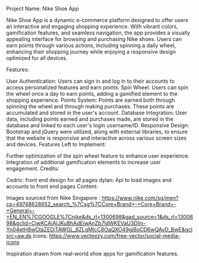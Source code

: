 Project Name: Nike Shoe App

Nike Shoe App is a dynamic e-commerce platform designed to offer users an interactive and engaging shopping experience. With vibrant colors, gamification features, and seamless navigation, the app provides a visually appealing interface for browsing and purchasing Nike shoes. Users can earn points through various actions, including spinning a daily wheel, enhancing their shopping journey while enjoying a responsive design optimized for all devices.                                                                                                                                            

 Features:

User Authentication: Users can sign in and log in to their accounts to access personalized features and earn points.
Spin Wheel: Users can spin the wheel once a day to earn points, adding a gamified element to the shopping experience.
Points System: Points are earned both through spinning the wheel and through making purchases. These points are accumulated and stored in the user's account.
Database Integration: User data, including points earned and purchases made, are stored in the database and linked to each user's login username/ID.
Responsive Design: Bootstrap and jQuery were utilized, along with external libraries, to ensure that the website is responsive and interactive across various screen sizes and devices.
Features Left to Implement:

Further optimization of the spin wheel feature to enhance user experience.
Integration of additional gamification elements to increase user engagement.
Credits:

Cedric: front end design for all pages
dylan: Api to load images and accounts to front end pages
Content:


Images sourced from Nike Singapore : https://www.nike.com/sg/men?cp=49748628652_search_%7Csg%7CCore+Brand+-+Core+Brand+-+General+-+EN_EN%7CGOOGLE%7Cnike&ds_rl=1300698&gad_source=1&ds_rl=1300698&gclid=CjwKCAiAlJKuBhAdEiwAnZb7ldWKEVaU3Dlm-Yn04etH8wCtaZEDiTAWGL_6ZLgMIcC8OaQXO49gjBoCD6wQAvD_BwE&gclsrc=aw.ds
Icons: https://www.vecteezy.com/free-vector/social-media-icons

Inspiration drawn from real-world shoe apps for gamification features.